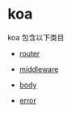 # koa

koa 包含以下类目

- [router](./router.md)

- [middleware](./middleware.md)

- [body](./body.md)

- [error](./error.md)

